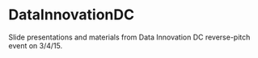 # DataInnovationDC
Slide presentations and materials from Data Innovation DC reverse-pitch event on 3/4/15.
